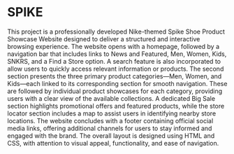 # SPIKE
This project is a professionally developed Nike-themed Spike Shoe Product Showcase Website designed to deliver a structured and interactive browsing experience. The website opens with a homepage, followed by a navigation bar that includes links to News and Featured, Men, Women, Kids, SNKRS, and a Find a Store option. A search feature is also incorporated to allow users to quickly access relevant information or products. The second section presents the three primary product categories—Men, Women, and Kids—each linked to its corresponding section for smooth navigation. These are followed by individual product showcases for each category, providing users with a clear view of the available collections. A dedicated Big Sale section highlights promotional offers and featured products, while the store locator section includes a map to assist users in identifying nearby store locations. The website concludes with a footer containing official social media links, offering additional channels for users to stay informed and engaged with the brand. The overall layout is designed using HTML and CSS, with attention to visual appeal, functionality, and ease of navigation.
